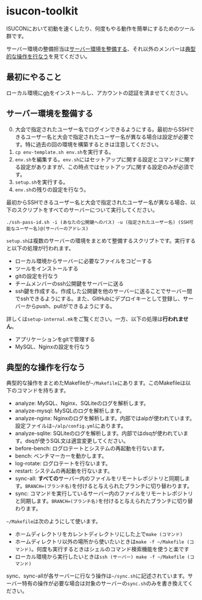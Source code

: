 # isucon-toolkit
ISUCONにおいて初動を速くしたり、何度もやる動作を簡単にするためのツール群です。

サーバー環境の整備担当は[サーバー環境を整備する](#サーバー環境を整備する)、それ以外のメンバーは[典型的な操作を行なう](#典型的な操作を行なう)を見てください。

## 最初にやること
ローカル環境に[gh](https://github.com/cli/cli)をインストールし、アカウントの認証を済ませてください。

## サーバー環境を整備する

0. 大会で指定されたユーザー名でログインできるようにする。最初からSSHできるユーザー名と大会で指定されたユーザー名が異なる場合は設定が必要です。特に過去の回の環境を構築するときは注意してください。
1. `cp env-template.sh env.sh`を実行する。
2. `env.sh`を編集する。`env.sh`にはセットアップに関する設定とコマンドに関する設定がありますが、この時点ではセットアップに関する設定のみが必須です。
3. `setup.sh`を実行する。
4. `env.sh`の残りの設定を行なう。

最初からSSHできるユーザー名と大会で指定されたユーザー名が異なる場合、以下のスクリプトをすべてのサーバーについて実行してください。
```
./ssh-pass-id.sh -i (あなたの公開鍵へのパス) -u (指定されたユーザー名) (SSH可能なユーザー名)@(サーバーのアドレス)
```

`setup.sh`は複数のサーバーの環境をまとめて整備するスクリプトです。実行すると以下の処理が行われます。

- ローカル環境からサーバーに必要なファイルをコピーする
- ツールをインストールする
- gitの設定を行なう
- チームメンバーのssh公開鍵をサーバーに送る
- ssh鍵を作成する。作成した公開鍵を他のサーバーに送ることでサーバー間でsshできるようにする。また、GitHubにデプロイキーとして登録し、サーバーからpush、pullができるようにする。

詳しくは`setup-internal.mk`をご覧ください。一方、以下の処理は**行われません**。

- アプリケーションをgitで管理する
- MySQL、Nginxの設定を行なう

## 典型的な操作を行なう
典型的な操作をまとめたMakefileが`~/Makefile`にあります。このMakefileは以下のコマンドを持ちます。

- analyze: MySQL、Nginx、SQLiteのログを解析します。
- analyze-mysql: MySQLのログを解析します。
- analyze-nginx: Nginxのログを解析します。内部ではalpが使われています。設定ファイルは`~/alp/config.yml`にあります。
- analyze-sqlite: SQLiteのログを解析します。内部ではdsqが使われています。dsqが使うSQL文は適宜変更してください。
- before-bench: ログロテートとシステムの再起動を行ないます。
- bench: ベンチマーカーを動かします。
- log-rotate: ログロテートを行ないます。
- restart: システムの再起動を行ないます。
- sync-all: **すべての**サーバー内のファイルをリモートレポジトリと同期します。`BRANCH=(ブランチ名)`を付けると与えられたブランチに切り替わります。
- sync: コマンドを実行しているサーバー内のファイルをリモートレポジトリと同期します。`BRANCH=(ブランチ名)`を付けると与えられたブランチに切り替わります。

`~/Makefile`は次のようにして使います。

- ホームディレクトリをカレントディレクトリにした上で`make (コマンド)`
- ホームディレクトリ以外の場所から使いたいときは`make -f ~/Makefile (コマンド)`。何度も実行するときはシェルのコマンド検索機能を使うと楽です
- ローカル環境から実行したいときは`ssh (サーバー) make -f ~/Makefile (コマンド)`

sync、sync-allが各サーバーに行なう操作は`~/sync.sh`に記述されています。サーバー特有の操作が必要な場合は対象のサーバーの`sync.sh`のみを書き換えてください。
